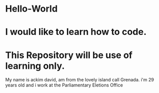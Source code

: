 # Hello-World
# I would like to learn how to code.
# This Repository will be use of learning only.
My name is ackim david, am from the lovely island call Grenada.
i'm 29 years old and i work at the Parliamentary Eletions Office
